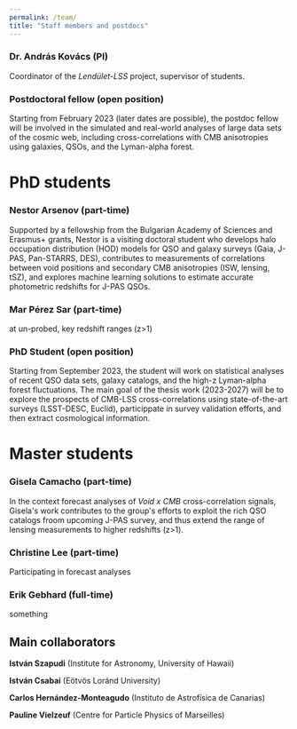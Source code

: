 ```yaml
---
permalink: /team/
title: "Staff members and postdocs"
---
```

### Dr. András Kovács (PI)
Coordinator of the _Lendület-LSS_ project, supervisor of students.

### Postdoctoral fellow (open position)
Starting from February 2023 (later dates are possible), the postdoc fellow will be involved in the simulated and real-world analyses of large data sets of the cosmic web, including cross-correlations with CMB anisotropies using galaxies, QSOs, and the Lyman-alpha forest.

# PhD students
### Nestor Arsenov (part-time)
Supported by a fellowship from the Bulgarian Academy of Sciences and Erasmus+ grants, Nestor is a visiting doctoral student who develops halo occupation distribution (HOD) models for QSO and galaxy surveys (Gaia, J-PAS, Pan-STARRS, DES), contributes to measurements of correlations between void positions and secondary CMB anisotropies (ISW, lensing, tSZ), and explores machine learning solutions to estimate accurate photometric redshifts for J-PAS QSOs.

### Mar Pérez Sar (part-time)
 at un-probed, key redshift ranges (z>1)

### PhD Student (open position)
Starting from September 2023, the student will work on statistical analyses of recent QSO data sets, galaxy catalogs, and the high-z Lyman-alpha forest fluctuations. The main goal of the thesis work (2023-2027) will be to explore the prospects of CMB-LSS cross-correlations using state-of-the-art surveys (LSST-DESC, Euclid), particippate in survey validation efforts, and then extract cosmological information.

# Master students
### Gisela Camacho (part-time)
In the context forecast analyses of _Void x CMB_ cross-correlation signals, Gisela's work contributes to the group's efforts to exploit the rich QSO catalogs froom upcoming J-PAS survey, and thus extend the range of lensing measurements to higher redshifts (z>1).

### Christine Lee (part-time)
Participating in forecast analyses

### Erik Gebhard (full-time)
something

## Main collaborators
**István Szapudi** (Institute for Astronomy, University of Hawaii)

**István Csabai** (Eötvös Loránd University)

**Carlos Hernández-Monteagudo** (Instituto de Astrofísica de Canarias)

**Pauline Vielzeuf** (Centre for Particle Physics of Marseilles)
